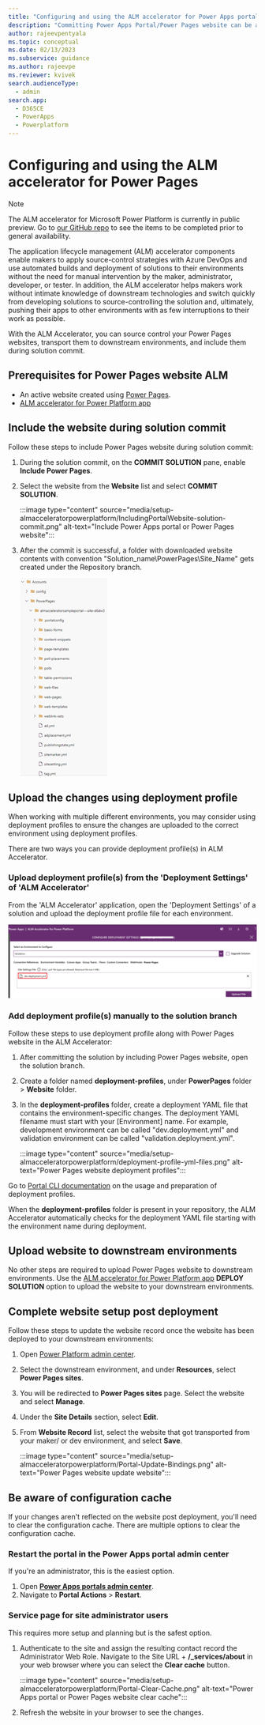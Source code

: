 ```yaml
---
title: "Configuring and using the ALM accelerator for Power Apps portal and Power Pages | MicrosoftDocs"
description: "Committing Power Apps Portal/Power Pages website can be achieved by including the website during solution commit. This document describes how to commit Power Apps Portal/Power Pages website and deploy to test environments."
author: rajeevpentyala
ms.topic: conceptual
ms.date: 02/13/2023
ms.subservice: guidance
ms.author: rajeevpe
ms.reviewer: kvivek
search.audienceType: 
  - admin
search.app: 
  - D365CE
  - PowerApps
  - Powerplatform 
---
```


# Configuring and using the ALM accelerator for Power Pages

> [!NOTE]
> The ALM accelerator for Microsoft Power Platform is currently in public preview. Go to [our GitHub repo](https://github.com/microsoft/coe-starter-kit/blob/main/CenterofExcellenceALMAccelerator/PREVIEW.md) to see the items to be completed prior to general availability.

The application lifecycle management (ALM) accelerator components enable makers to apply source-control strategies with Azure DevOps and use automated builds and deployment of solutions to their environments without the need for manual intervention by the maker, administrator, developer, or tester. In addition, the ALM accelerator helps makers work without intimate knowledge of downstream technologies and switch quickly from developing solutions to source-controlling the solution and, ultimately, pushing their apps to other environments with as few interruptions to their work as possible.

With the ALM Accelerator, you can source control your Power Pages websites, transport them to downstream environments, and include them during solution commit.

## Prerequisites for Power Pages website ALM

- An active website created using [Power Pages](/power-pages/introduction).
- [ALM accelerator for Power Platform app](almacceleratorpowerplatform-components.md)

## Include the website during solution commit

Follow these steps to include Power Pages website during solution commit:

1. During the solution commit, on the **COMMIT SOLUTION** pane, enable **Include Power Pages**.
1. Select the website from the **Website** list and select **COMMIT SOLUTION**.

   :::image type="content" source="media/setup-almacceleratorpowerplatform/IncludingPortalWebsite-solution-commit.png" alt-text="Include Power Apps portal or Power Pages website":::

1. After the commit is successful, a folder with downloaded website contents with convention "Solution_name\PowerPages\Site_Name" gets created under the Repository branch.

   ![Power Pages Website commit.](media/setup-almacceleratorpowerplatform/Portal-Committed-Website.png)

## Upload the changes using deployment profile

When working with multiple different environments, you may consider using deployment profiles to ensure the changes are uploaded to the correct environment using deployment profiles.

There are two ways you can provide deployment profile(s) in ALM Accelerator.

### Upload deployment profile(s) from the 'Deployment Settings' of 'ALM Accelerator'

From the 'ALM Accelerator' application, open the 'Deployment Settings' of a solution and upload the deployment profile file for each environment.

![Upload the deployment profile.](media/setup-almacceleratorpowerplatform/upload-deployment-profile-yml-files.png)

### Add deployment profile(s) manually to the solution branch

Follow these steps to use deployment profile along with Power Pages website in the ALM Accelerator:

1. After committing the solution by including Power Pages website, open the solution branch.
1. Create a folder named **deployment-profiles**, under **PowerPages** folder > **Website** folder.
1. In the **deployment-profiles** folder, create a deployment YAML file that contains the environment-specific changes. The deployment YAML filename must start with your [Environment] name. For example, development environment can be called "dev.deployment.yml" and validation environment can be called "validation.deployment.yml".

   :::image type="content" source="media/setup-almacceleratorpowerplatform/deployment-profile-yml-files.png" alt-text="Power Pages website deployment profiles":::

Go to [Portal CLI documentation](../../developer/cli/reference/paportal.md) on the usage and preparation of deployment profiles.

When the **deployment-profiles** folder is present in your repository, the ALM Accelerator automatically checks for the deployment YAML file starting with the environment name during deployment.

## Upload website to downstream environments

No other steps are required to upload Power Pages website to downstream environments. Use the [ALM accelerator for Power Platform app](almacceleratorpowerplatform-components.md) **DEPLOY SOLUTION** option to upload the website to your downstream environments.

## Complete website setup post deployment

Follow these steps to update the website record once the website has been deployed to your downstream environments:

1. Open [Power Platform admin center](https://admin.powerplatform.microsoft.com).
1. Select the downstream environment, and under **Resources**, select **Power Pages sites**.
1. You will be redirected to **Power Pages sites** page. Select the website and select **Manage**.
1. Under the **Site Details** section, select **Edit**.
1. From **Website Record** list, select the website that got transported from your maker/ or dev environment, and select **Save**.

   :::image type="content" source="media/setup-almacceleratorpowerplatform/Portal-Update-Bindings.png" alt-text="Power Pages website update website":::

## Be aware of configuration cache

If your changes aren't reflected on the website post deployment, you'll need to clear the configuration cache. There are multiple options to clear the configuration cache.

### Restart the portal in the Power Apps portal admin center

If you're an administrator, this is the easiest option.

1. Open **[Power Apps portals admin center](/power-apps/maker/portals/overview)**.
1. Navigate to **Portal Actions** > **Restart**.

### Service page for site administrator users

This requires more setup and planning but is the safest option.

1. Authenticate to the site and assign the resulting contact record the Administrator Web Role. Navigate to the Site URL + **/_services/about** in your web browser where you can select the **Clear cache** button.

   :::image type="content" source="media/setup-almacceleratorpowerplatform/Portal-Clear-Cache.png" alt-text="Power Apps portal or Power Pages website clear cache":::

1. Refresh the website in your browser to see the changes.
